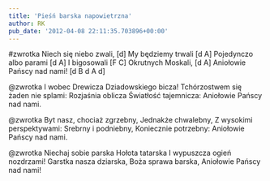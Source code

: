 ```yaml
---
title: 'Pieśń barska napowietrzna'
author: RK
pub_date: '2012-04-08 22:11:35.703896+00:00'
---
```


#zwrotka
Niech się niebo zwali,			[d]
My będziemy trwali				[d A]
	Pojedynczo albo parami		[d A]
I bigosowali					[F C]
Okrutnych Moskali,				[d A]
	Aniołowie Pańscy nad nami!		[d B d A d]

@zwrotka
I wobec Drewicza
Dziadowskiego bicza!
	Tchórzostwem się żaden nie splami:
Rozjaśnia oblicza
Światłość tajemnicza:
	Aniołowie Pańscy nad nami.

@zwrotka
Byt nasz, chociaż zgrzebny,
Jednakże chwalebny,
	Z wysokimi perspektywami:
Srebrny i podniebny,
Koniecznie potrzebny:
	Aniołowie Pańscy nad nami.

@zwrotka
Niechaj sobie parska
Hołota tatarska
	I wypuszcza ogień nozdrzami!
Garstka nasza dziarska,
Boża sprawa barska,
	Aniołowie Pańscy nad nami!
